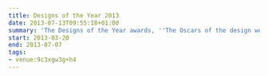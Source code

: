 ```yaml
---
title: Designs of the Year 2013
date: 2013-07-13T09:55:18+01:00
summary: 'The Designs of the Year awards, ''The Oscars of the design world'' showcase the most innovative and imaginative designs from around the world, over the past year, spanning seven categories: Architecture, Digital, Fashion, Furniture, Graphics, Transport and Product.'
start: 2013-03-20
end: 2013-07-07
tags:
- venue:9c3xgw3g+h4
---
```

